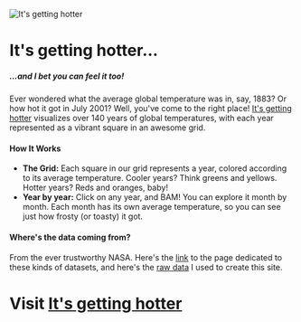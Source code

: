 ![It's getting hotter](https://res.cloudinary.com/dbkhowucg/image/upload/v1721331723/its-gettig-hotter-splash.png)

# It's getting hotter...

##### ...and I bet you can feel it too!

Ever wondered what the average global temperature was in, say, 1883? Or how hot it got in July 2001? Well, you've come to the right place! [It's getting hotter](https://vlad-solomon.github.io/its-getting-hotter/) visualizes over 140 years of global temperatures, with each year represented as a vibrant square in an awesome grid.

#### How It Works

-   **The Grid:** Each square in our grid represents a year, colored according to its average temperature. Cooler years? Think greens and yellows. Hotter years? Reds and oranges, baby!
-   **Year by year:** Click on any year, and BAM! You can explore it month by month. Each month has its own average temperature, so you can see just how frosty (or toasty) it got.

#### Where's the data coming from?

From the ever trustworthy NASA. Here's the [link](https://data.giss.nasa.gov/gistemp/) to the page dedicated to these kinds of datasets, and here's the [raw data](https://data.giss.nasa.gov/gistemp/tabledata_v4/T_AIRS/GLB.Ts+dSST.txt) I used to create this site.

# Visit [It's getting hotter](https://vlad-solomon.github.io/its-getting-hotter/)
